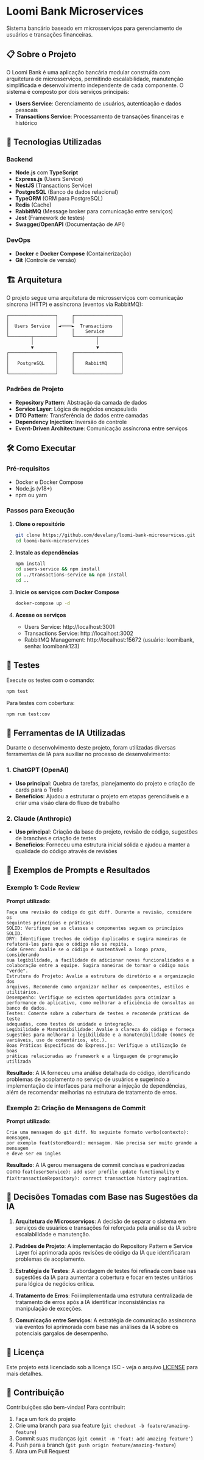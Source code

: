 # Loomi Bank Microservices

Sistema bancário baseado em microsserviços para gerenciamento de usuários e transações financeiras.

## 📋 Sobre o Projeto

O Loomi Bank é uma aplicação bancária modular construída com arquitetura de microsserviços, permitindo escalabilidade, manutenção simplificada e desenvolvimento independente de cada componente. O sistema é composto por dois serviços principais:

- **Users Service**: Gerenciamento de usuários, autenticação e dados pessoais
- **Transactions Service**: Processamento de transações financeiras e histórico

## 🚀 Tecnologias Utilizadas

### Backend
- **Node.js** com **TypeScript**
- **Express.js** (Users Service)
- **NestJS** (Transactions Service)
- **PostgreSQL** (Banco de dados relacional)
- **TypeORM** (ORM para PostgreSQL)
- **Redis** (Cache)
- **RabbitMQ** (Message broker para comunicação entre serviços)
- **Jest** (Framework de testes)
- **Swagger/OpenAPI** (Documentação de API)

### DevOps
- **Docker** e **Docker Compose** (Containerização)
- **Git** (Controle de versão)

## 🏗️ Arquitetura

O projeto segue uma arquitetura de microsserviços com comunicação síncrona (HTTP) e assíncrona (eventos via RabbitMQ):

```
┌─────────────────┐     ┌─────────────────┐
│                 │     │                 │
│  Users Service  │◄────►  Transactions   │
│                 │     │    Service      │
└────────┬────────┘     └────────┬────────┘
         │                       │
         ▼                       ▼
┌─────────────────┐     ┌─────────────────┐
│                 │     │                 │
│   PostgreSQL    │     │    RabbitMQ     │
│                 │     │                 │
└─────────────────┘     └─────────────────┘
```

### Padrões de Projeto
- **Repository Pattern**: Abstração da camada de dados
- **Service Layer**: Lógica de negócios encapsulada
- **DTO Pattern**: Transferência de dados entre camadas
- **Dependency Injection**: Inversão de controle
- **Event-Driven Architecture**: Comunicação assíncrona entre serviços

## 🛠️ Como Executar

### Pré-requisitos
- Docker e Docker Compose
- Node.js (v18+)
- npm ou yarn

### Passos para Execução

1. **Clone o repositório**
   ```bash
   git clone https://github.com/develany/loomi-bank-microservices.git
   cd loomi-bank-microservices
   ```

2. **Instale as dependências**
   ```bash
   npm install
   cd users-service && npm install
   cd ../transactions-service && npm install
   cd ..
   ```

3. **Inicie os serviços com Docker Compose**
   ```bash
   docker-compose up -d
   ```

4. **Acesse os serviços**
   - Users Service: http://localhost:3001
   - Transactions Service: http://localhost:3002
   - RabbitMQ Management: http://localhost:15672 (usuário: loomibank, senha: loomibank123)

## 🧪 Testes

Execute os testes com o comando:

```bash
npm test
```

Para testes com cobertura:

```bash
npm run test:cov
```

## 🤖 Ferramentas de IA Utilizadas

Durante o desenvolvimento deste projeto, foram utilizadas diversas ferramentas de IA para auxiliar no processo de desenvolvimento:

### 1. ChatGPT (OpenAI)
- **Uso principal**: Quebra de tarefas, planejamento do projeto e criação de cards para o Trello
- **Benefícios**: Ajudou a estruturar o projeto em etapas gerenciáveis e a criar uma visão clara do fluxo de trabalho

### 2. Claude (Anthropic)
- **Uso principal**: Criação da base do projeto, revisão de código, sugestões de branches e criação de testes
- **Benefícios**: Forneceu uma estrutura inicial sólida e ajudou a manter a qualidade do código através de revisões

## 📝 Exemplos de Prompts e Resultados

### Exemplo 1: Code Review
**Prompt utilizado**:
```
Faça uma revisão do código do git diff. Durante a revisão, considere os
seguintes princípios e práticas:
SOLID: Verifique se as classes e componentes seguem os princípios SOLID.
DRY: Identifique trechos de código duplicados e sugira maneiras de
refatorá-los para que o código não se repita.
Code Green: Avalie se o código é sustentável a longo prazo, considerando
sua legibilidade, a facilidade de adicionar novas funcionalidades e a
colaboração entre a equipe. Sugira maneiras de tornar o código mais
"verde".
Estrutura do Projeto: Avalie a estrutura do diretório e a organização dos
arquivos. Recomende como organizar melhor os componentes, estilos e
utilitários.
Desempenho: Verifique se existem oportunidades para otimizar a
performance do aplicativo, como melhorar a eficiência de consultas ao
banco de dados.
Testes: Comente sobre a cobertura de testes e recomende práticas de teste
adequadas, como testes de unidade e integração.
Legibilidade e Manutenibilidade: Avalie a clareza do código e forneça
sugestões para melhorar a legibilidade e a manutenibilidade (nomes de
variáveis, uso de comentários, etc.).
Boas Práticas Específicas do Express.js: Verifique a utilização de boas
práticas relacionadas ao framework e a linguagem de programação utilizada
```

**Resultado**: A IA forneceu uma análise detalhada do código, identificando problemas de acoplamento no serviço de usuários e sugerindo a implementação de interfaces para melhorar a injeção de dependências, além de recomendar melhorias na estrutura de tratamento de erros.

### Exemplo 2: Criação de Mensagens de Commit
**Prompt utilizado**:
```
Crie uma mensagem do git diff. No seguinte formato verbo(contexto): mensagem, 
por exemplo feat(storeBoard): mensagem. Não precisa ser muito grande a mensagem 
e deve ser em ingles
```

**Resultado**: A IA gerou mensagens de commit concisas e padronizadas como `feat(userService): add user profile update functionality` e `fix(transactionRepository): correct transaction history pagination`.

## 🧠 Decisões Tomadas com Base nas Sugestões da IA

1. **Arquitetura de Microsserviços**: A decisão de separar o sistema em serviços de usuários e transações foi reforçada pela análise da IA sobre escalabilidade e manutenção.

2. **Padrões de Projeto**: A implementação do Repository Pattern e Service Layer foi aprimorada após revisões de código da IA que identificaram problemas de acoplamento.

3. **Estratégia de Testes**: A abordagem de testes foi refinada com base nas sugestões da IA para aumentar a cobertura e focar em testes unitários para lógica de negócios crítica.

4. **Tratamento de Erros**: Foi implementada uma estrutura centralizada de tratamento de erros após a IA identificar inconsistências na manipulação de exceções.

5. **Comunicação entre Serviços**: A estratégia de comunicação assíncrona via eventos foi aprimorada com base nas análises da IA sobre os potenciais gargalos de desempenho.

## 📄 Licença

Este projeto está licenciado sob a licença ISC - veja o arquivo [LICENSE](LICENSE) para mais detalhes.

## 👥 Contribuição

Contribuições são bem-vindas! Para contribuir:

1. Faça um fork do projeto
2. Crie uma branch para sua feature (`git checkout -b feature/amazing-feature`)
3. Commit suas mudanças (`git commit -m 'feat: add amazing feature'`)
4. Push para a branch (`git push origin feature/amazing-feature`)
5. Abra um Pull Request